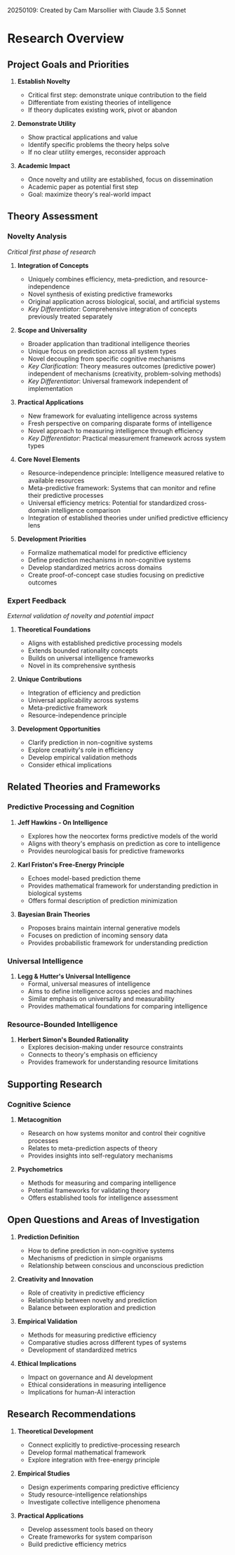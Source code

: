 20250109: Created by Cam Marsollier with Claude 3.5 Sonnet

# Research Overview

## Project Goals and Priorities

1. **Establish Novelty**
   - Critical first step: demonstrate unique contribution to the field
   - Differentiate from existing theories of intelligence
   - If theory duplicates existing work, pivot or abandon
   
2. **Demonstrate Utility**
   - Show practical applications and value
   - Identify specific problems the theory helps solve
   - If no clear utility emerges, reconsider approach

3. **Academic Impact**
   - Once novelty and utility are established, focus on dissemination
   - Academic paper as potential first step
   - Goal: maximize theory's real-world impact

## Theory Assessment

### Novelty Analysis
*Critical first phase of research*

1. **Integration of Concepts**
   - Uniquely combines efficiency, meta-prediction, and resource-independence
   - Novel synthesis of existing predictive frameworks
   - Original application across biological, social, and artificial systems
   - *Key Differentiator*: Comprehensive integration of concepts previously treated separately

2. **Scope and Universality**
   - Broader application than traditional intelligence theories
   - Unique focus on prediction across all system types
   - Novel decoupling from specific cognitive mechanisms
   - *Key Clarification*: Theory measures outcomes (predictive power) independent of mechanisms (creativity, problem-solving methods)
   - *Key Differentiator*: Universal framework independent of implementation

3. **Practical Applications**
   - New framework for evaluating intelligence across systems
   - Fresh perspective on comparing disparate forms of intelligence
   - Novel approach to measuring intelligence through efficiency
   - *Key Differentiator*: Practical measurement framework across system types

4. **Core Novel Elements**
   - Resource-independence principle: Intelligence measured relative to available resources
   - Meta-predictive framework: Systems that can monitor and refine their predictive processes
   - Universal efficiency metrics: Potential for standardized cross-domain intelligence comparison
   - Integration of established theories under unified predictive efficiency lens

5. **Development Priorities**
   - Formalize mathematical model for predictive efficiency
   - Define prediction mechanisms in non-cognitive systems
   - Develop standardized metrics across domains
   - Create proof-of-concept case studies focusing on predictive outcomes

### Expert Feedback
*External validation of novelty and potential impact*

1. **Theoretical Foundations**
   - Aligns with established predictive processing models
   - Extends bounded rationality concepts
   - Builds on universal intelligence frameworks
   - Novel in its comprehensive synthesis

2. **Unique Contributions**
   - Integration of efficiency and prediction
   - Universal applicability across systems
   - Meta-predictive framework
   - Resource-independence principle

3. **Development Opportunities**
   - Clarify prediction in non-cognitive systems
   - Explore creativity's role in efficiency
   - Develop empirical validation methods
   - Consider ethical implications

## Related Theories and Frameworks

### Predictive Processing and Cognition
1. **Jeff Hawkins - On Intelligence**
   - Explores how the neocortex forms predictive models of the world
   - Aligns with theory's emphasis on prediction as core to intelligence
   - Provides neurological basis for predictive frameworks

2. **Karl Friston's Free-Energy Principle**
   - Echoes model-based prediction theme
   - Provides mathematical framework for understanding prediction in biological systems
   - Offers formal description of prediction minimization

3. **Bayesian Brain Theories**
   - Proposes brains maintain internal generative models
   - Focuses on prediction of incoming sensory data
   - Provides probabilistic framework for understanding prediction

### Universal Intelligence
1. **Legg & Hutter's Universal Intelligence**
   - Formal, universal measures of intelligence
   - Aims to define intelligence across species and machines
   - Similar emphasis on universality and measurability
   - Provides mathematical foundations for comparing intelligence

### Resource-Bounded Intelligence
1. **Herbert Simon's Bounded Rationality**
   - Explores decision-making under resource constraints
   - Connects to theory's emphasis on efficiency
   - Provides framework for understanding resource limitations

## Supporting Research

### Cognitive Science
1. **Metacognition**
   - Research on how systems monitor and control their cognitive processes
   - Relates to meta-prediction aspects of theory
   - Provides insights into self-regulatory mechanisms

2. **Psychometrics**
   - Methods for measuring and comparing intelligence
   - Potential frameworks for validating theory
   - Offers established tools for intelligence assessment

## Open Questions and Areas of Investigation

1. **Prediction Definition**
   - How to define prediction in non-cognitive systems
   - Mechanisms of prediction in simple organisms
   - Relationship between conscious and unconscious prediction

2. **Creativity and Innovation**
   - Role of creativity in predictive efficiency
   - Relationship between novelty and prediction
   - Balance between exploration and prediction

3. **Empirical Validation**
   - Methods for measuring predictive efficiency
   - Comparative studies across different types of systems
   - Development of standardized metrics

4. **Ethical Implications**
   - Impact on governance and AI development
   - Ethical considerations in measuring intelligence
   - Implications for human-AI interaction

## Research Recommendations

1. **Theoretical Development**
   - Connect explicitly to predictive-processing research
   - Develop formal mathematical framework
   - Explore integration with free-energy principle

2. **Empirical Studies**
   - Design experiments comparing predictive efficiency
   - Study resource-intelligence relationships
   - Investigate collective intelligence phenomena

3. **Practical Applications**
   - Develop assessment tools based on theory
   - Create frameworks for system comparison
   - Build predictive efficiency metrics 